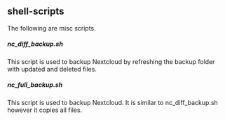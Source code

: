 ## shell-scripts
The following are misc scripts.

##### nc_diff_backup.sh
This script is used to backup Nextcloud by refreshing the backup folder with updated and deleted files.

##### nc_full_backup.sh
This script is used to backup Nextcloud. It is similar to nc_diff_backup.sh however it copies all files.
